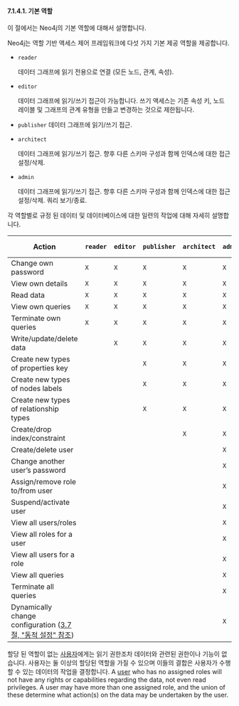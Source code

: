 #### 7.1.4.1. 기본 역할 

<div class="abstract">
	<p>이 절에서는 Neo4j의 기본 역할에 대해서 설명합니다. 
	</p>
</div>

Neo4j는 역할 기반 액세스 제어 프레임워크에 다섯 가지 기본 제공 역할을 제공합니다.

-   `reader`

    데이터 그래프에 읽기 전용으로 연결 (모든 노드, 관계, 속성).

-   `editor`

    데이터 그래프에 읽기/쓰기 접근이 가능합니다. 쓰기 액세스는 기존 속성 키, 노드 레이블 및 그래프의 관계 유형을 만들고 변경하는 것으로 제한됩니다.

-   `publisher`
    데이터 그래프에 읽기/쓰기 접근.

-   `architect`

    데이터 그래프에 읽기/쓰기 접근. 향후 다른 스키마 구성과 함께 인덱스에 대한 접근 설정/삭제. 

-   `admin`

    데이터 그래프에 읽기/쓰기 접근. 향후 다른 스키마 구성과 함께 인덱스에 대한 접근 설정/삭제. 쿼리 보기/종료.

각 역할별로 규정 된 데이터 및 데이터베이스에 대한 일련의 작업에 대해 자세히 설명합니다.

| Action                                   | `reader` | `editor` | `publisher` | `architect` | `admin` | (no role) |
| ---------------------------------------- | -------- | -------- | ----------- | ----------- | ------- | --------- |
| Change own password                      | `X`      | `X`      | `X`         | `X`         | `X`     | `X`       |
| View own details                         | `X`      | `X`      | `X`         | `X`         | `X`     | `X`       |
| Read data                                | `X`      | `X`      | `X`         | `X`         | `X`     |           |
| View own queries                         | `X`      | `X`      | `X`         | `X`         | `X`     |           |
| Terminate own queries                    | `X`      | `X`      | `X`         | `X`         | `X`     |           |
| Write/update/delete data                 |          | `X`      | `X`         | `X`         | `X`     |           |
| Create new types of properties key       |          |          | `X`         | `X`         | `X`     |           |
| Create new types of nodes labels         |          |          | `X`         | `X`         | `X`     |           |
| Create new types of relationship types   |          |          | `X`         | `X`         | `X`     |           |
| Create/drop index/constraint             |          |          |             | `X`         | `X`     |           |
| Create/delete user                       |          |          |             |             | `X`     |           |
| Change another user’s password           |          |          |             |             | `X`     |           |
| Assign/remove role to/from user          |          |          |             |             | `X`     |           |
| Suspend/activate user                    |          |          |             |             | `X`     |           |
| View all users/roles                     |          |          |             |             | `X`     |           |
| View all roles for a user                |          |          |             |             | `X`     |           |
| View all users for a role                |          |          |             |             | `X`     |           |
| View all queries                         |          |          |             |             | `X`     |           |
| Terminate all queries                    |          |          |             |             | `X`     |           |
| Dynamically change configuration ([3.7절, "동적 설정" 참조](/configuration/dynamic-settings.md)) |          |          |             |             | `X`     |           |

할당 된 역할이 없는 [사용자](/security/authentication-authorization/terminology.html/#term-user)에게는 읽기 권한조차 데이터와 관련된 권한이나 기능이 없습니다. 사용자는 둘 이상의 할당된 역할을 가질 수 있으며 이들의 결합은 사용자가 수행 할 수 있는 데이터의 작업을 결정합니다.
A [user](https://neo4j.com/docs/operations-manual/3.3/security/authentication-authorization/terminology/#term-user) who has no assigned roles will not have any rights or capabilities regarding the data, not even read privileges. A user may have more than one assigned role, and the union of these determine what action(s) on the data may be undertaken by the user.